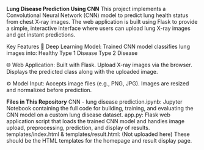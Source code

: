 **Lung Disease Prediction Using CNN**
This project implements a Convolutional Neural Network (CNN) model to predict lung health status from chest X-ray images. The web application is built using Flask to provide a simple, interactive interface where users can upload lung X-ray images and get instant predictions.

Key Features
🧠 Deep Learning Model: Trained CNN model classifies lung images into:
Healthy
Type 1 Disease
Type 2 Disease

🌐 Web Application:
Built with Flask.
Upload X-ray images via the browser.
Displays the predicted class along with the uploaded image.

⚙️ Model Input:
Accepts image files (e.g., PNG, JPG).
Images are resized and normalized before prediction.

**Files in This Repository**
CNN - lung disease prediction.ipynb: Jupyter Notebook containing the full code for building, training, and evaluating the CNN model on a custom lung disease dataset.
app.py: Flask web application script that loads the trained CNN model and handles image upload, preprocessing, prediction, and display of results.
templates/index.html & templates/result.html: (Not uploaded here) These should be the HTML templates for the homepage and result display page.
